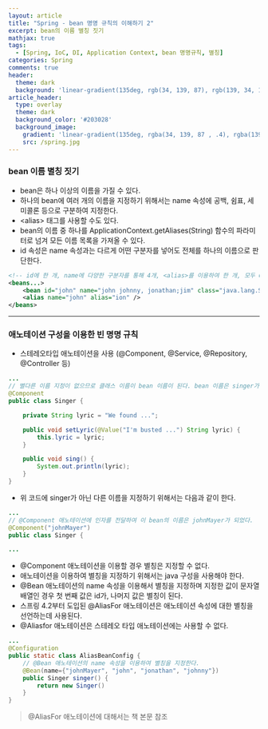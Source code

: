 ```yaml
---
layout: article
title: "Spring - bean 명명 규칙의 이해하기 2"
excerpt: bean의 이름 별칭 짓기
mathjax: true
tags:
  - [Spring, IoC, DI, Application Context, bean 명명규칙, 별칭]
categories: Spring
comments: true
header:
  theme: dark
  background: 'linear-gradient(135deg, rgb(34, 139, 87), rgb(139, 34, 139))'
article_header:
  type: overlay
  theme: dark
  background_color: '#203028'
  background_image:
    gradient: 'linear-gradient(135deg, rgba(34, 139, 87 , .4), rgba(139, 34, 139, .4))'
    src: /spring.jpg
---
```


### bean 이름 별칭 짓기

- bean은 하나 이상의 이름을 가질 수 있다.
- 하나의 bean에 여러 개의 이름을 지정하기 위해서는 name 속성에 공백, 쉼표, 세미콜론 등으로 구분하여 지정한다.
- \<alias> 태그를 사용할 수도 있다.
- bean의 이름 중 하나를 ApplicationContext.getAliases(String) 함수의 파라미터로 넘겨 모든 이름 목록을 가져올 수 있다.
- id 속성은 name 속성과는 다르게 어떤 구분자를 넣어도 전체를 하나의 이름으로 판단한다.

```xml
<!-- id에 한 개, name에 다양한 구분자를 통해 4개, <alias>를 이용하여 한 개, 모두 6개의 이름을 지정한 예 -->
<beans...>
	<bean id="john" name="john johnny, jonathan;jim" class="java.lang.String" />
	<alias name="john" alias="ion" />
</beans>
```

---

### 애노테이션 구성을 이용한 빈 명명 규칙

- 스테레오타입 애노테이션을 사용 (@Component, @Service, @Repository, @Controller 등)

```java
...
// 별다른 이름 지정이 없으므로 클래스 이름이 bean 이름이 된다. bean 이름은 singer가 된다.
@Component
public class Singer {

	private String lyric = "We found ...";

	public void setLyric(@Value("I'm busted ...") String lyric) {
		this.lyric = lyric;
	}

	public void sing() {
		System.out.println(lyric);
	}
}
```

- 위 코드에 singer가 아닌 다른 이름을 지정하기 위해서는 다음과 같이 한다.

```java
...
// @Component 애노테이션에 인자를 전달하여 이 bean의 이름은 johnMayer가 되었다.
@Component("johnMayer")
public class Singer {

...
```

- @Component 애노테이션을 이용할 경우 별칭은 지정할 수 없다.
- 애노테이션을 이용하여 별칭을 지정하기 위해서는 java 구성을 사용해야 한다.
- @Bean 애노테이션의 name 속성을 이용해서 별칭을 지정하며 지정한 값이 문자열 배열인 경우 첫 번째 값은 id가, 나머지 값은 별칭이 된다.
- 스프링 4.2부터 도입된 @AliasFor 애노테이션은 애노테이션 속성에 대한 별칭을 선언하는데 사용된다.
- @Aliasfor 애노테이션은 스테레오 타입 애노테이션에는 사용할 수 없다.

```java
...
@Configuration
public static class AliasBeanConfig {
	// @Bean 애노테이션의 name 속성을 이용하여 별칭을 지정한다.
	@Bean(name={"johnMayer", "john", "jonathan", "johnny"})
	public Singer singer() {
		return new Singer()
	}
}
```

> @AliasFor 애노테이션에 대해서는 책 본문 참조
